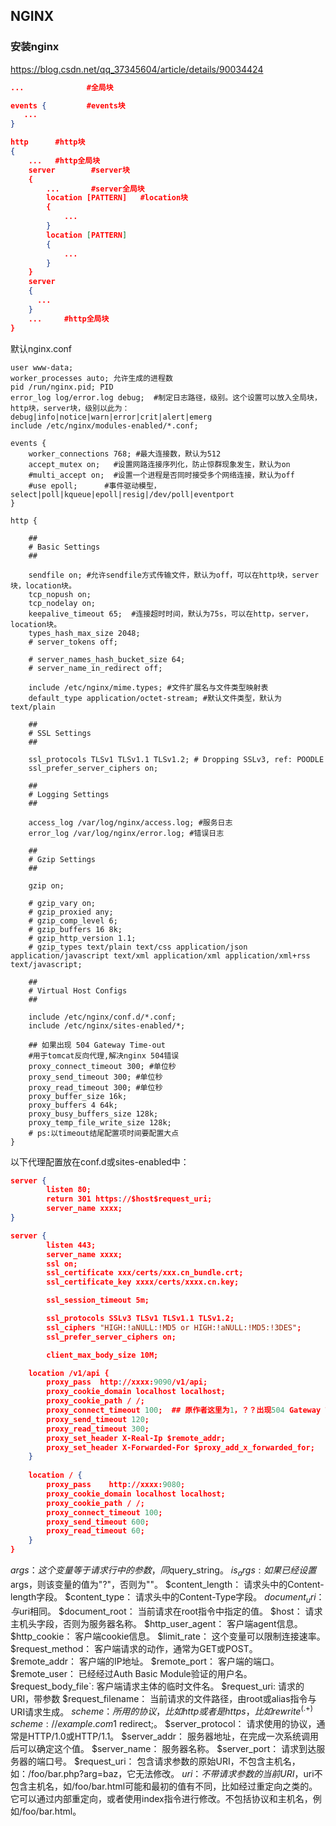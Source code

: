 ## NGINX

### 安装nginx
https://blog.csdn.net/qq_37345604/article/details/90034424


```json
...              #全局块

events {         #events块
   ...
}

http      #http块
{
    ...   #http全局块
    server        #server块
    { 
        ...       #server全局块
        location [PATTERN]   #location块
        {
            ...
        }
        location [PATTERN] 
        {
            ...
        }
    }
    server
    {
      ...
    }
    ...     #http全局块
}
```

默认nginx.conf
```
user www-data;
worker_processes auto; 允许生成的进程数
pid /run/nginx.pid; PID
error_log log/error.log debug;  #制定日志路径，级别。这个设置可以放入全局块，http块，server块，级别以此为：debug|info|notice|warn|error|crit|alert|emerg
include /etc/nginx/modules-enabled/*.conf;

events {
	worker_connections 768; #最大连接数，默认为512
    accept_mutex on;   #设置网路连接序列化，防止惊群现象发生，默认为on
    #multi_accept on;  #设置一个进程是否同时接受多个网络连接，默认为off
    #use epoll;      #事件驱动模型，select|poll|kqueue|epoll|resig|/dev/poll|eventport
}

http {

	##
	# Basic Settings
	##

	sendfile on; #允许sendfile方式传输文件，默认为off，可以在http块，server块，location块。
	tcp_nopush on;
	tcp_nodelay on;
	keepalive_timeout 65;  #连接超时时间，默认为75s，可以在http，server，location块。
	types_hash_max_size 2048;
	# server_tokens off;

	# server_names_hash_bucket_size 64;
	# server_name_in_redirect off;

	include /etc/nginx/mime.types; #文件扩展名与文件类型映射表
	default_type application/octet-stream; #默认文件类型，默认为text/plain

	##
	# SSL Settings
	##

	ssl_protocols TLSv1 TLSv1.1 TLSv1.2; # Dropping SSLv3, ref: POODLE
	ssl_prefer_server_ciphers on;

	##
	# Logging Settings
	##

	access_log /var/log/nginx/access.log; #服务日志    
	error_log /var/log/nginx/error.log; #错误日志

	##
	# Gzip Settings
	##

	gzip on;

	# gzip_vary on;
	# gzip_proxied any;
	# gzip_comp_level 6;
	# gzip_buffers 16 8k;
	# gzip_http_version 1.1;
	# gzip_types text/plain text/css application/json application/javascript text/xml application/xml application/xml+rss text/javascript;

	##
	# Virtual Host Configs
	##

	include /etc/nginx/conf.d/*.conf;
	include /etc/nginx/sites-enabled/*;
	
	## 如果出现 504 Gateway Time-out
	#用于tomcat反向代理,解决nginx 504错误 
    proxy_connect_timeout 300; #单位秒 
    proxy_send_timeout 300; #单位秒 
    proxy_read_timeout 300; #单位秒 
    proxy_buffer_size 16k; 
    proxy_buffers 4 64k; 
    proxy_busy_buffers_size 128k; 
    proxy_temp_file_write_size 128k;
    # ps:以timeout结尾配置项时间要配置大点
}

```

以下代理配置放在conf.d或sites-enabled中：
``` json
server {
        listen 80;
        return 301 https://$host$request_uri;
        server_name xxxx;
}

server {
        listen 443;
        server_name xxxx;
        ssl on;
        ssl_certificate xxx/certs/xxx.cn_bundle.crt;
        ssl_certificate_key xxxx/certs/xxxx.cn.key;

        ssl_session_timeout 5m;

        ssl_protocols SSLv3 TLSv1 TLSv1.1 TLSv1.2;
        ssl_ciphers "HIGH:!aNULL:!MD5 or HIGH:!aNULL:!MD5:!3DES";
        ssl_prefer_server_ciphers on;

        client_max_body_size 10M;

    location /v1/api {
        proxy_pass  http://xxxx:9090/v1/api;
        proxy_cookie_domain localhost localhost;
        proxy_cookie_path / /;
        proxy_connect_timeout 100;  ## 原作者这里为1，？？出现504 Gateway Time-out
        proxy_send_timeout 120;
        proxy_read_timeout 300;
        proxy_set_header X-Real-Ip $remote_addr;
        proxy_set_header X-Forwarded-For $proxy_add_x_forwarded_for;
    }
	
    location / {
        proxy_pass    http://xxxx:9080;
        proxy_cookie_domain localhost localhost;
        proxy_cookie_path / /;
        proxy_connect_timeout 100;
        proxy_send_timeout 600;
        proxy_read_timeout 60;
    }
}

```

$args：这个变量等于请求行中的参数，同$query_string。
$is_args: 如果已经设置$args，则该变量的值为"?"，否则为""。
$content_length： 请求头中的Content-length字段。
$content_type： 请求头中的Content-Type字段。
$document_uri： 与$uri相同。
$document_root： 当前请求在root指令中指定的值。
$host： 请求主机头字段，否则为服务器名称。
$http_user_agent： 客户端agent信息。
$http_cookie： 客户端cookie信息。
$limit_rate： 这个变量可以限制连接速率。
$request_method： 客户端请求的动作，通常为GET或POST。
$remote_addr： 客户端的IP地址。
$remote_port： 客户端的端口。
$remote_user： 已经经过Auth Basic Module验证的用户名。
$request_body_file`: 客户端请求主体的临时文件名。
$request_uri: 请求的URI，带参数
$request_filename： 当前请求的文件路径，由root或alias指令与URI请求生成。
$scheme： 所用的协议，比如http或者是https，比如rewrite ^(.+)$ $scheme://example.com$1 redirect;。
$server_protocol： 请求使用的协议，通常是HTTP/1.0或HTTP/1.1。
$server_addr： 服务器地址，在完成一次系统调用后可以确定这个值。
$server_name： 服务器名称。
$server_port： 请求到达服务器的端口号。
$request_uri： 包含请求参数的原始URI，不包含主机名，如：/foo/bar.php?arg=baz，它无法修改。
$uri： 不带请求参数的当前URI，$uri不包含主机名，如/foo/bar.html可能和最初的值有不同，比如经过重定向之类的。它可以通过内部重定向，或者使用index指令进行修改。不包括协议和主机名，例如/foo/bar.html。